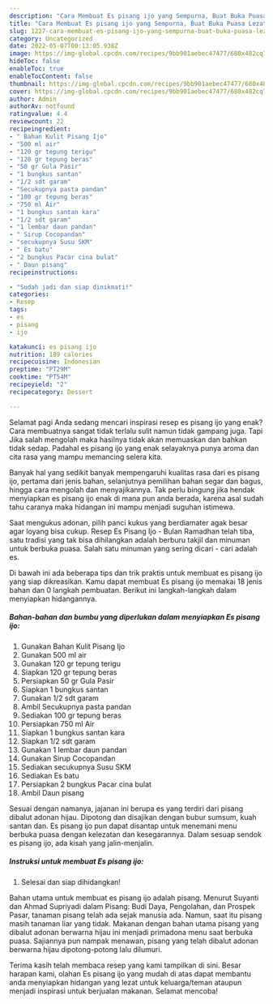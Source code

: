 ```yaml
---
description: "Cara Membuat Es pisang ijo yang Sempurna, Buat Buka Puasa Lezat"
title: "Cara Membuat Es pisang ijo yang Sempurna, Buat Buka Puasa Lezat"
slug: 1227-cara-membuat-es-pisang-ijo-yang-sempurna-buat-buka-puasa-lezat
category: Uncategorized
date: 2022-05-07T00:13:05.938Z
image: https://img-global.cpcdn.com/recipes/9bb901aebec47477/680x482cq70/es-pisang-ijo-foto-resep-utama.jpg
hideToc: false
enableToc: true
enableTocContent: false
thumbnail: https://img-global.cpcdn.com/recipes/9bb901aebec47477/680x482cq70/es-pisang-ijo-foto-resep-utama.jpg
cover: https://img-global.cpcdn.com/recipes/9bb901aebec47477/680x482cq70/es-pisang-ijo-foto-resep-utama.jpg
author: Admin
authorAv: notfound
ratingvalue: 4.4
reviewcount: 22
recipeingredient:
- " Bahan Kulit Pisang Ijo"
- "500 ml air"
- "120 gr tepung terigu"
- "120 gr tepung beras"
- "50 gr Gula Pasir"
- "1 bungkus santan"
- "1/2 sdt garam"
- "Secukupnya pasta pandan"
- "100 gr tepung beras"
- "750 ml Air"
- "1 bungkus santan kara"
- "1/2 sdt garam"
- "1 lembar daun pandan"
- " Sirup Cocopandan"
- "secukupnya Susu SKM"
- " Es batu"
- "2 bungkus Pacar cina bulat"
- " Daun pisang"
recipeinstructions:

- "Sudah jadi dan siap dinikmati!"
categories:
- Resep
tags:
- es
- pisang
- ijo

katakunci: es pisang ijo 
nutrition: 189 calories
recipecuisine: Indonesian
preptime: "PT29M"
cooktime: "PT54M"
recipeyield: "2"
recipecategory: Dessert

---
```



Selamat pagi Anda sedang mencari inspirasi resep es pisang ijo yang enak? Cara membuatnya sangat tidak terlalu sulit namun tidak gampang juga. Tapi Jika salah mengolah maka hasilnya tidak akan memuaskan dan bahkan tidak sedap. Padahal es pisang ijo yang enak selayaknya punya aroma dan cita rasa yang mampu memancing selera kita.


Banyak hal yang sedikit banyak mempengaruhi kualitas rasa dari es pisang ijo, pertama dari jenis bahan, selanjutnya pemilihan bahan segar dan bagus, hingga cara mengolah dan menyajikannya. Tak perlu bingung jika hendak menyiapkan es pisang ijo enak di mana pun anda berada, karena asal sudah tahu caranya maka hidangan ini mampu menjadi suguhan istimewa.

Saat mengukus adonan, pilih panci kukus yang berdiamater agak besar agar loyang bisa cukup. Resep Es Pisang Ijo - Bulan Ramadhan telah tiba, satu tradisi yang tak bisa dihilangkan adalah berburu takjil dan minuman untuk berbuka puasa. Salah satu minuman yang sering dicari - cari adalah es.


Di bawah ini ada beberapa tips dan trik praktis untuk membuat es pisang ijo yang siap dikreasikan. Kamu dapat membuat Es pisang ijo memakai 18 jenis bahan dan 0 langkah pembuatan. Berikut ini langkah-langkah dalam menyiapkan hidangannya.

<!--inarticleads1-->

##### Bahan-bahan dan bumbu yang diperlukan dalam menyiapkan Es pisang ijo:

1. Gunakan  Bahan Kulit Pisang Ijo
1. Gunakan 500 ml air
1. Gunakan 120 gr tepung terigu
1. Siapkan 120 gr tepung beras
1. Persiapkan 50 gr Gula Pasir
1. Siapkan 1 bungkus santan
1. Gunakan 1/2 sdt garam
1. Ambil Secukupnya pasta pandan
1. Sediakan 100 gr tepung beras
1. Persiapkan 750 ml Air
1. Siapkan 1 bungkus santan kara
1. Siapkan 1/2 sdt garam
1. Gunakan 1 lembar daun pandan
1. Gunakan  Sirup Cocopandan
1. Sediakan secukupnya Susu SKM
1. Sediakan  Es batu
1. Persiapkan 2 bungkus Pacar cina bulat
1. Ambil  Daun pisang


Sesuai dengan namanya, jajanan ini berupa es yang terdiri dari pisang dibalut adonan hijau. Dipotong dan disajikan dengan bubur sumsum, kuah santan dan. Es pisang ijo pun dapat disantap untuk menemani menu berbuka puasa dengan kelezatan dan kesegarannya. Dalam sesuap sendok es pisang ijo, ada kisah yang jalin-menjalin. 

<!--inarticleads2-->

##### Instruksi untuk membuat Es pisang ijo:


1. Selesai dan siap dihidangkan!

Bahan utama untuk membuat es pisang ijo adalah pisang. Menurut Suyanti dan Ahmad Supriyadi dalam Pisang: Budi Daya, Pengolahan, dan Prospek Pasar, tanaman pisang telah ada sejak manusia ada. Namun, saat itu pisang masih tanaman liar yang tidak. Makanan dengan bahan utama pisang yang dibalut adonan berwarna hijau ini menjadi primadona menu saat berbuka puasa. Sajiannya pun nampak menawan, pisang yang telah dibalut adonan berwarna hijau dipotong-potong lalu dilumuri. 

Terima kasih telah membaca resep yang kami tampilkan di sini. Besar harapan kami, olahan Es pisang ijo yang mudah di atas dapat membantu anda menyiapkan hidangan yang lezat untuk keluarga/teman ataupun menjadi inspirasi untuk berjualan makanan. Selamat mencoba!
